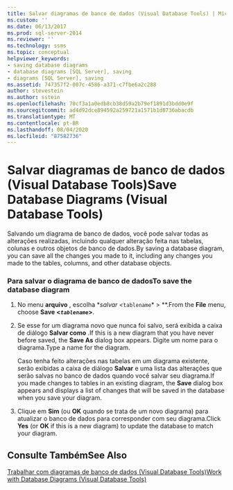 ```yaml
---
title: Salvar diagramas de banco de dados (Visual Database Tools) | Microsoft Docs
ms.custom: ''
ms.date: 06/13/2017
ms.prod: sql-server-2014
ms.reviewer: ''
ms.technology: ssms
ms.topic: conceptual
helpviewer_keywords:
- saving database diagrams
- database diagrams [SQL Server], saving
- diagrams [SQL Server], saving
ms.assetid: 747357f2-007c-4586-a371-c7fbe6a2c288
author: stevestein
ms.author: sstein
ms.openlocfilehash: 70cf3a1a0edb8cb38d59a2b79ef1891d3bdd0e9f
ms.sourcegitcommit: ad4d92dce894592a259721a1571b1d8736abacdb
ms.translationtype: MT
ms.contentlocale: pt-BR
ms.lasthandoff: 08/04/2020
ms.locfileid: "87582736"
---
```

# <a name="save-database-diagrams-visual-database-tools"></a><span data-ttu-id="305d9-102">Salvar diagramas de banco de dados (Visual Database Tools)</span><span class="sxs-lookup"><span data-stu-id="305d9-102">Save Database Diagrams (Visual Database Tools)</span></span>
  <span data-ttu-id="305d9-103">Salvando um diagrama de banco de dados, você pode salvar todas as alterações realizadas, incluindo qualquer alteração feita nas tabelas, colunas e outros objetos de banco de dados.</span><span class="sxs-lookup"><span data-stu-id="305d9-103">By saving a database diagram, you can save all the changes you made to it, including any changes you made to the tables, columns, and other database objects.</span></span>  
  
### <a name="to-save-the-database-diagram"></a><span data-ttu-id="305d9-104">Para salvar o diagrama de banco de dados</span><span class="sxs-lookup"><span data-stu-id="305d9-104">To save the database diagram</span></span>  
  
1.  <span data-ttu-id="305d9-105">No menu **arquivo** , escolha \**salvar <*`tablename`\* > \*\*.</span><span class="sxs-lookup"><span data-stu-id="305d9-105">From the **File** menu, choose **Save <*`tablename`*>**.</span></span>  
  
2.  <span data-ttu-id="305d9-106">Se esse for um diagrama novo que nunca foi salvo, será exibida a caixa de diálogo **Salvar como** .</span><span class="sxs-lookup"><span data-stu-id="305d9-106">If this is a new diagram that you have never before saved, the **Save As** dialog box appears.</span></span> <span data-ttu-id="305d9-107">Digite um nome para o diagrama.</span><span class="sxs-lookup"><span data-stu-id="305d9-107">Type a name for the diagram.</span></span>  
  
     <span data-ttu-id="305d9-108">Caso tenha feito alterações nas tabelas em um diagrama existente, serão exibidas a caixa de diálogo **Salvar** e uma lista das alterações que serão salvas no banco de dados quando você salvar seu diagrama.</span><span class="sxs-lookup"><span data-stu-id="305d9-108">If you made changes to tables in an existing diagram, the **Save** dialog box appears and displays a list of changes that will be saved in the database when you save your diagram.</span></span>  
  
3.  <span data-ttu-id="305d9-109">Clique em **Sim** (ou **OK** quando se trata de um novo diagrama) para atualizar o banco de dados para corresponder com seu diagrama.</span><span class="sxs-lookup"><span data-stu-id="305d9-109">Click **Yes** (or **OK** if this is a new diagram) to update the database to match your diagram.</span></span>  
  
## <a name="see-also"></a><span data-ttu-id="305d9-110">Consulte Também</span><span class="sxs-lookup"><span data-stu-id="305d9-110">See Also</span></span>  
 [<span data-ttu-id="305d9-111">Trabalhar com diagramas de banco de dados &#40;Visual Database Tools&#41;</span><span class="sxs-lookup"><span data-stu-id="305d9-111">Work with Database Diagrams &#40;Visual Database Tools&#41;</span></span>](visual-database-tools.md)  
  
  
